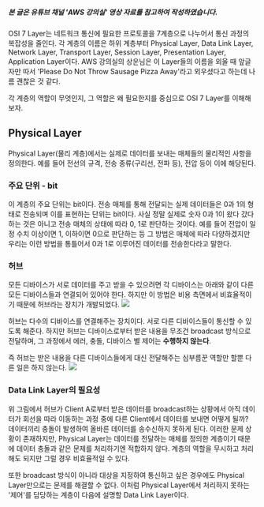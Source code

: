##### 본 글은 유튜브 채널 'AWS 강의실' 영상 자료를 참고하여 작성하였습니다.

OSI 7 Layer는 네트워크 통신에 필요한 프로토콜을 7계층으로 나누어서 통신 과정의 복잡성을 줄인다. 
각 계층의 이름은 하위 계층부터 Physical Layer, Data Link Layer, Network Layer, Transport Layer, Session Layer, Presentation Layer, Application Layer이다. 
AWS 강의실의 상운님은 이 Layer들의 이름을 외울 때 앞글자만 따서 'Please Do Not Throw Sausage Pizza Away'라고 외우셨다고 하는데 나름 괜찮은 것 같다.

각 계층의 역할이 무엇인지, 그 역할은 왜 필요한지를 중심으로 OSI 7 Layer를 이해해보자.

## Physical Layer
Physical Layer(물리 계층)에서는 실제로 데이터를 보내는 매체들의 물리적인 사항을 정의한다. 
예를 들어 전선의 규격, 전송 종류(구리선, 전파 등), 전압 등이 이에 해당된다.

### 주요 단위 - bit
이 계층의 주요 단위는 bit이다. 
전송 매체를 통해 전달되는 실제 데이터들은 0과 1의 형태로 전송되며 이를 표현하는 단위는 bit이다. 
사실 정말 실제로 숫자 0과 1이 왔다 갔다 하는 것은 아니고 전송 매체의 상태에 따라 0, 1로 판단하는 것이다. 
예를 들어 전압이 일정 수치 이상이면 1, 이하이면 0으로 판단하는 등 그 방법은 매체에 따라 다양하겠지만 
우리는 이런 방법을 통틀어서 0과 1로 이루어진 데이터를 전송한다라고 말한다.

### 허브
모든 디바이스가 서로 데이터를 주고 받을 수 있으려면 각 디바이스는 아래와 같이 다른 모든 디바이스들과 연결되어 있어야 한다. 
하지만 이 방법은 비용 측면에서 비효율적이기 때문에 허브라는 장치가 개발되었다.
![](https://velog.velcdn.com/images/likerhythm/post/503a1971-71b8-46f8-b8e3-657638579c23/image.png)

허브는 다수의 디바이스를 연결해주는 장치이다. 서로 다른 디바이스들이 통신할 수 있도록 해준다. 
하지만 허브는 디바이스로부터 받은 내용을 무조건 broadcast 방식으로 전달하며, 그 과정에서 에러, 충돌, 디바이스 별 제어는 **수행하지 않는다**.

즉 허브는 받은 내용을 다른 디바이스들에게 대신 전달해주는 심부름꾼 역할만 할뿐 다른 일은 하지 않는다.
![](https://velog.velcdn.com/images/likerhythm/post/f4180ec9-8cc5-4259-8db8-10c6bf1c9def/image.png)

### Data Link Layer의 필요성
위 그림에서 허브가 Client A로부터 받은 데이터를 broadcast하는 상황에서 아직 데이터가 회선을 따라 이동하는 과정 중에 다른 Client에서 데이터를 보내면 어떻게 될까? 데이터끼리 충돌이 발생하여 올바른 데이터를 송수신하지 못하게 된다. 
이러한 문제 상황이 존재하지만, Physical Layer는 데이터를 전달하는 매체를 정의한 계층이기 때문에 데이터 충돌과 같은 문제를 처리하기엔 적합하지 않다. 
계층의 역할을 무시하고 처리해도 되지만 그럴 경우 비효율적일 수 있다.

또한 broadcast 방식이 아니라 대상을 지정하여 통신하고 싶은 경우에도 Physical Layer만으로는 문제를 해결할 수 없다. 
이처럼 Physical Layer에서 처리하지 못하는 '제어'를 담당하는 계층이 다음에 설명할 Data Link Layer이다.